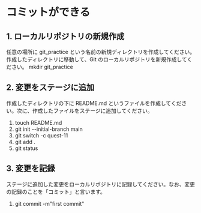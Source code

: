 # コミットができる

## 1. ローカルリポジトリの新規作成

任意の場所に git_practice という名前の新規ディレクトリを作成してください。作成したディレクトリに移動して、Git のローカルリポジトリを新規作成してください。
mkdir git_practice

## 2. 変更をステージに追加

作成したディレクトリの下に README.md というファイルを作成してください。次に、作成したファイルをステージに追加してください。
1. touch README.md
2. git init --initial-branch main
3. git switch -c quest-11
4. git add .
5. git status

## 3. 変更を記録

ステージに追加した変更をローカルリポジトリに記録してください。なお、変更の記録のことを「コミット」と言います。
1. git commit -m"first commit"
